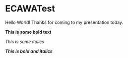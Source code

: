# ECAWATest

Hello World! Thanks for coming to my presentation today.

**This is some bold text**

_This is some italics_

**_This is bold and italics_**

